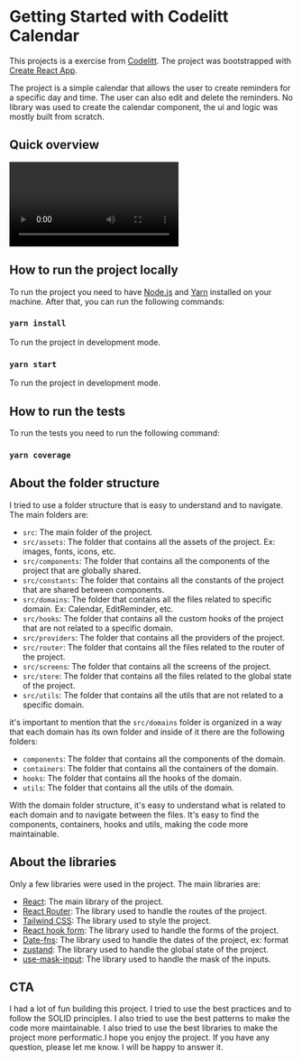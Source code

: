 # Getting Started with Codelitt Calendar

This projects is a exercise from [Codelitt](https://www.codelitt.com/). The project was bootstrapped with [Create React App](https://create-react-app.dev/). 

The project is a simple calendar that allows the user to create reminders for a specific day and time. The user can also edit and delete the reminders. No library was used to create the calendar component, the ui and logic was mostly built from scratch. 
## Quick overview
<video
  controls
  src="./assets/quick-demo.mp4"
  type="video/mp4" />
## How to run the project locally
To run the project you need to have [Node.js](https://nodejs.org/en/) and [Yarn](https://yarnpkg.com/) installed on your machine. After that, you can run the following commands:


### `yarn install`

To run the project in development mode.

### `yarn start`

To run the project in development mode.

## How to run the tests

To run the tests you need to run the following command:

### `yarn coverage`

## About the folder structure

I tried to use a folder structure that is easy to understand and to navigate. The main folders are:
- `src`: The main folder of the project.
- `src/assets`: The folder that contains all the assets of the project. Ex: images, fonts, icons, etc.
- `src/components`: The folder that contains all the components of the project that are globally shared.
- `src/constants`: The folder that contains all the constants of the project that are shared between components.
- `src/domains`: The folder that contains all the files related to specific domain. Ex: Calendar, EditReminder, etc.
- `src/hooks`: The folder that contains all the custom hooks of the project that are not related to a specific domain.
- `src/providers`: The folder that contains all the providers of the project.
- `src/router`: The folder that contains all the files related to the router of the project.
- `src/screens`: The folder that contains all the screens of the project.
- `src/store`: The folder that contains all the files related to the global state of the project.
- `src/utils`: The folder that contains all the utils that are not related to a specific domain.

it's important to mention that the `src/domains` folder is organized in a way that each domain has its own folder and inside of it there are the following folders:
- `components`: The folder that contains all the components of the domain.
- `containers`: The folder that contains all the containers of the domain.
- `hooks`: The folder that contains all the hooks of the domain.
- `utils`: The folder that contains all the utils of the domain.

With the domain folder structure, it's easy to understand what is related to each domain and to navigate between the files. It's easy to find the components, containers, hooks and utils, making the code more maintainable.


## About the libraries
Only a few libraries were used in the project. The main libraries are:
- [React](https://reactjs.org/): The main library of the project.
- [React Router](https://reactrouter.com/): The library used to handle the routes of the project.
- [Tailwind CSS](https://tailwindcss.com/): The library used to style the project.
- [React hook form](https://react-hook-form.com/): The library used to handle the forms of the project.
- [Date-fns](https://date-fns.org/): The library used to handle the dates of the project, ex: format
- [zustand](https://docs.pmnd.rs/zustand/getting-started/introduction): The library used to handle the global state of the project.
- [use-mask-input](https://github.com/eduardoborges/use-mask-input): The library used to handle the mask of the inputs.

## CTA
I had a lot of fun building this project. I tried to use the best practices and to follow the SOLID principles. I also tried to use the best patterns to make the code more maintainable. I also tried to use the best libraries to make the project more performatic.I hope you enjoy the project. If you have any question, please let me know. I will be happy to answer it.

